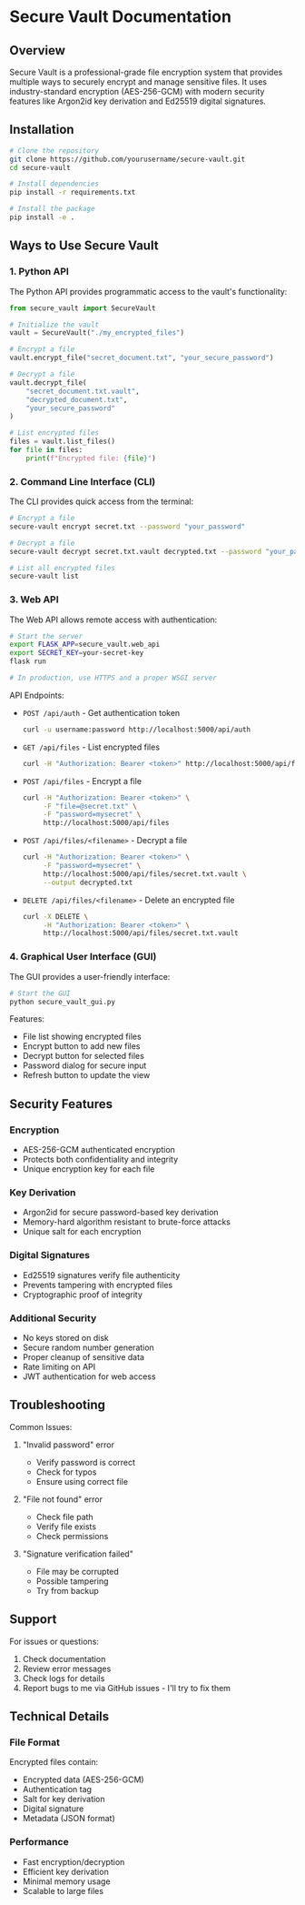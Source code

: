 # Secure Vault Documentation

## Overview
Secure Vault is a professional-grade file encryption system that provides multiple ways to securely encrypt and manage sensitive files. It uses industry-standard encryption (AES-256-GCM) with modern security features like Argon2id key derivation and Ed25519 digital signatures.

## Installation

```bash
# Clone the repository
git clone https://github.com/yourusername/secure-vault.git
cd secure-vault

# Install dependencies
pip install -r requirements.txt

# Install the package
pip install -e .
```

## Ways to Use Secure Vault

### 1. Python API

The Python API provides programmatic access to the vault's functionality:

```python
from secure_vault import SecureVault

# Initialize the vault
vault = SecureVault("./my_encrypted_files")

# Encrypt a file
vault.encrypt_file("secret_document.txt", "your_secure_password")

# Decrypt a file
vault.decrypt_file(
    "secret_document.txt.vault",
    "decrypted_document.txt",
    "your_secure_password"
)

# List encrypted files
files = vault.list_files()
for file in files:
    print(f"Encrypted file: {file}")
```

### 2. Command Line Interface (CLI)

The CLI provides quick access from the terminal:

```bash
# Encrypt a file
secure-vault encrypt secret.txt --password "your_password"

# Decrypt a file
secure-vault decrypt secret.txt.vault decrypted.txt --password "your_password"

# List all encrypted files
secure-vault list
```

### 3. Web API

The Web API allows remote access with authentication:

```bash
# Start the server
export FLASK_APP=secure_vault.web_api
export SECRET_KEY=your-secret-key
flask run

# In production, use HTTPS and a proper WSGI server
```

API Endpoints:
- `POST /api/auth` - Get authentication token
  ```bash
  curl -u username:password http://localhost:5000/api/auth
  ```

- `GET /api/files` - List encrypted files
  ```bash
  curl -H "Authorization: Bearer <token>" http://localhost:5000/api/files
  ```

- `POST /api/files` - Encrypt a file
  ```bash
  curl -H "Authorization: Bearer <token>" \
       -F "file=@secret.txt" \
       -F "password=mysecret" \
       http://localhost:5000/api/files
  ```

- `POST /api/files/<filename>` - Decrypt a file
  ```bash
  curl -H "Authorization: Bearer <token>" \
       -F "password=mysecret" \
       http://localhost:5000/api/files/secret.txt.vault \
       --output decrypted.txt
  ```

- `DELETE /api/files/<filename>` - Delete an encrypted file
  ```bash
  curl -X DELETE \
       -H "Authorization: Bearer <token>" \
       http://localhost:5000/api/files/secret.txt.vault
  ```

### 4. Graphical User Interface (GUI)

The GUI provides a user-friendly interface:

```bash
# Start the GUI
python secure_vault_gui.py
```

Features:
- File list showing encrypted files
- Encrypt button to add new files
- Decrypt button for selected files
- Password dialog for secure input
- Refresh button to update the view

## Security Features

### Encryption
- AES-256-GCM authenticated encryption
- Protects both confidentiality and integrity
- Unique encryption key for each file

### Key Derivation
- Argon2id for secure password-based key derivation
- Memory-hard algorithm resistant to brute-force attacks
- Unique salt for each encryption

### Digital Signatures
- Ed25519 signatures verify file authenticity
- Prevents tampering with encrypted files
- Cryptographic proof of integrity

### Additional Security
- No keys stored on disk
- Secure random number generation
- Proper cleanup of sensitive data
- Rate limiting on API
- JWT authentication for web access

## Troubleshooting

Common Issues:
1. "Invalid password" error
   - Verify password is correct
   - Check for typos
   - Ensure using correct file

2. "File not found" error
   - Check file path
   - Verify file exists
   - Check permissions

3. "Signature verification failed"
   - File may be corrupted
   - Possible tampering
   - Try from backup

## Support

For issues or questions:
1. Check documentation
2. Review error messages
3. Check logs for details
4. Report bugs to me via GitHub issues - I'll try to fix them

## Technical Details

### File Format
Encrypted files contain:
- Encrypted data (AES-256-GCM)
- Authentication tag
- Salt for key derivation
- Digital signature
- Metadata (JSON format)

### Performance
- Fast encryption/decryption
- Efficient key derivation
- Minimal memory usage
- Scalable to large files
